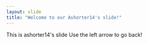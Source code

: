 ```yaml
---
layout: slide
title: "Welcome to our Ashorter14's slide!"
---
```

This is ashorter14's slide
Use the left arrow to go back!